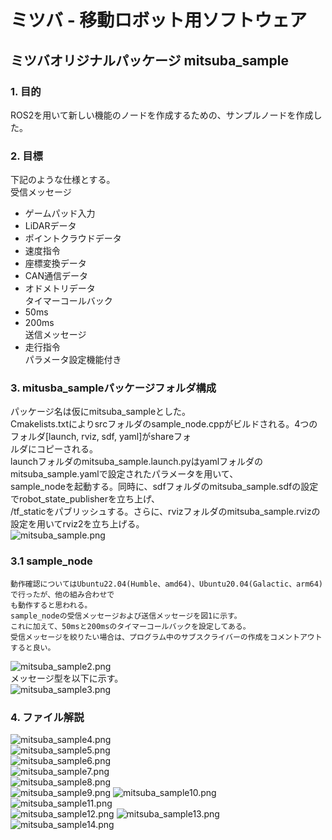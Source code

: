 # ミツバ - 移動ロボット用ソフトウェア

## ミツバオリジナルパッケージ  mitsuba_sample

### 1. 目的  
ROS2を用いて新しい機能のノードを作成するための、サンプルノードを作成した。  
### 2. 目標  
下記のような仕様とする。  
受信メッセージ  
* ゲームパッド入力  
* LiDARデータ  
* ポイントクラウドデータ  
* 速度指令  
* 座標変換データ  
* CAN通信データ  
* オドメトリデータ  
タイマーコールバック  
* 50ms  
* 200ms  
送信メッセージ  
* 走行指令  
パラメータ設定機能付き  
### 3. mitusba_sampleパッケージフォルダ構成  
パッケージ名は仮にmitsuba_sampleとした。  
Cmakelists.txtによりsrcフォルダのsample_node.cppがビルドされる。4つのフォルダ[launch, rviz, sdf, yaml]がshareフォ  
ルダにコピーされる。  
launchフォルダのmitsuba_sample.launch.pyはyamlフォルダのmitsuba_sample.yamlで設定されたパラメータを用いて、  
sample_nodeを起動する。同時に、sdfフォルダのmitsuba_sample.sdfの設定でrobot_state_publisherを立ち上げ、  
/tf_staticをパブリッシュする。さらに、rvizフォルダのmitsuba_sample.rvizの設定を用いてrviz2を立ち上げる。  
![mitsuba_sample.png](mitsuba_sample.png)  
### 3.1 sample_node  
    動作確認についてはUbuntu22.04(Humble、amd64)、Ubuntu20.04(Galactic、arm64)で行ったが、他の組み合わせで  
    も動作すると思われる。  
    sample_nodeの受信メッセージおよび送信メッセージを図1に示す。  
    これに加えて、50msと200msのタイマーコールバックを設定してある。  
    受信メッセージを絞りたい場合は、プログラム中のサブスクライバーの作成をコメントアウトすると良い。  
![mitsuba_sample2.png](mitsuba_sample2.png)  
    メッセージ型を以下に示す。  
![mitsuba_sample3.png](mitsuba_sample3.png)  
### 4. ファイル解説  
![mitsuba_sample4.png](mitsuba_sample4.png)  
![mitsuba_sample5.png](mitsuba_sample5.png)  
![mitsuba_sample6.png](mitsuba_sample6.png)  
![mitsuba_sample7.png](mitsuba_sample7.png)  
![mitsuba_sample8.png](mitsuba_sample8.png)  
![mitsuba_sample9.png](mitsuba_sample9.png)
![mitsuba_sample10.png](mitsuba_sample10.png)  
![mitsuba_sample11.png](mitsuba_sample11.png)  
![mitsuba_sample12.png](mitsuba_sample12.png)
![mitsuba_sample13.png](mitsuba_sample13.png)
![mitsuba_sample14.png](mitsuba_sample14.png)







